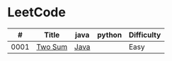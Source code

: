 # LeetCode
| # | Title | java | python | Difficulty |
|---| ----------------------- | ---------------------- | ---------- | ---------- |
|0001|[Two Sum](https://leetcode.com/problems/two-sum/) | [Java](./0001-Two-Sum/Two-Sum.java) | |Easy|
